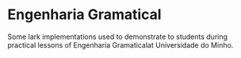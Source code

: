 # Engenharia Gramatical
Some lark implementations used to demonstrate to students during practical lessons of Engenharia Gramaticalat Universidade do Minho.
